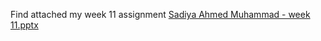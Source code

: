 Find attached my week 11 assignment
[Sadiya Ahmed Muhammad - week 11.pptx](https://github.com/Sadygumel/Sady11/files/14811540/Sadiya.Ahmed.Muhammad.-.week.11.pptx)
